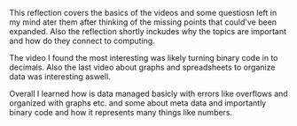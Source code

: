 This reflection covers the basics of the videos and some questiosn left in my mind ater them after thinking of the missing points that could've been expanded. Also the reflection shortly inckudes why the topics are important and how do they connect to computing.

The video I found the most interesting was likely turning binary code in to decimals. Also the last video about graphs and spreadsheets to organize data was interesting aswell.

Overall I learned how is data managed basicly with errors like overflows and organized with graphs etc. and some about meta data and importantly binary code and how it represents many things like numbers.
